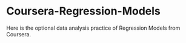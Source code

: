 # Coursera-Regression-Models
Here is the optional data analysis practice of Regression Models from Coursera.
